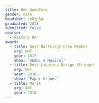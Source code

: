 ```yaml
---
title: Ben Woodford
gender: male
headshot: cpDjp3Q
graduated: 2018
submitted: false
course: 
  - History BA
award: 
  - title: Best Backstage Crew Member
    org: NNT
    year: 2017
    show: "DEAD: A Musical"
  - title: Best Lighting Design (Fringe)
    org: NNT 
    year: 2018
    show: "Paper Cranes"
  - title: Merit
    org: NNT 
    year: 2018
---
```

